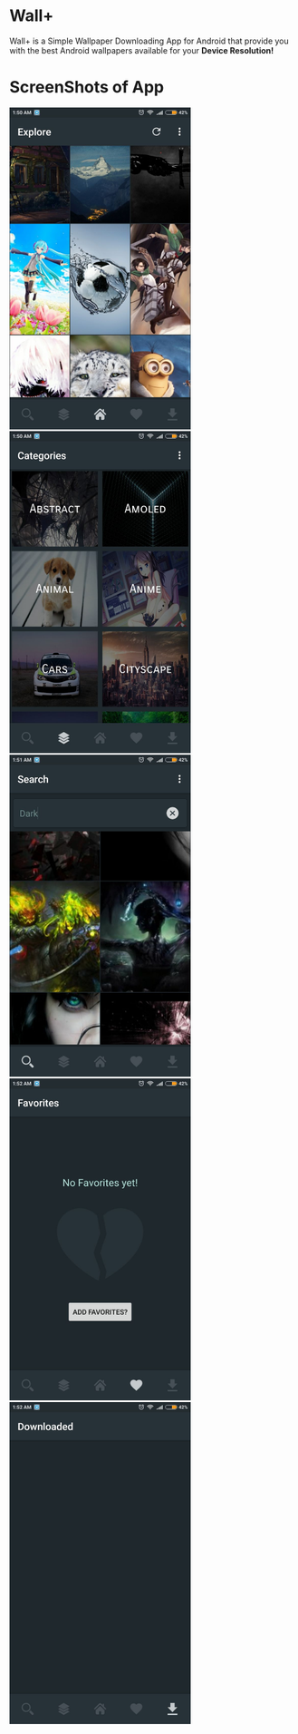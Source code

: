 # Wall+
Wall+ is a Simple Wallpaper Downloading App for Android that provide you with
the best Android wallpapers available for your **Device Resolution!**

# ScreenShots of App
<img src="Screenshots/1.jpeg" height="568" width="320">
<img src="Screenshots/2.jpeg" height="568" width="320">
<img src="Screenshots/3.jpeg" height="568" width="320">
<img src="Screenshots/4.jpeg" height="568" width="320">
<img src="Screenshots/5.jpeg" height="568" width="320">
